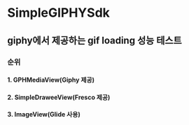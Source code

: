 # SimpleGIPHYSdk

## giphy에서 제공하는 gif loading 성능 테스트
### 순위
#### 1. GPHMediaView(Giphy 제공)
#### 2. SimpleDraweeView(Fresco 제공)
#### 3. ImageView(Glide 사용)
